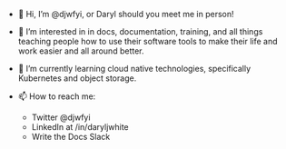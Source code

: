 - 👋 Hi, I’m @djwfyi, or Daryl should you meet me in person!

- 👀 I’m interested in in docs, documentation, training, and all things teaching people how to use their software tools to make their life and work easier and all around better.
- 🌱 I’m currently learning cloud native technologies, specifically Kubernetes and object storage.

- 📫 How to reach me:
  -   Twitter @djwfyi
  -   LinkedIn at /in/daryljwhite
  -   Write the Docs Slack

<!---
djwfyi/djwfyi is a ✨ special ✨ repository because its `README.md` (this file) appears on your GitHub profile.
You can click the Preview link to take a look at your changes.
--->

